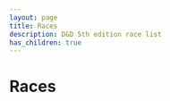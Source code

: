```yaml
---
layout: page
title: Races
description: D&D 5th edition race list
has_children: true
---
```

# Races
